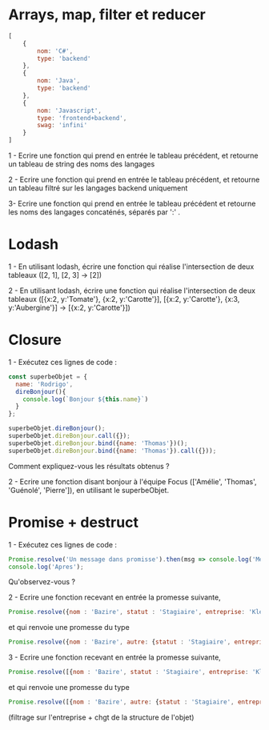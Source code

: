 # Arrays, map, filter et reducer

```javascript
[
    {
        nom: 'C#',
        type: 'backend'
    },
    {
        nom: 'Java',
        type: 'backend'
    },
    {
        nom: 'Javascript',
        type: 'frontend+backend',
        swag: 'infini'
    }
]
```

1 - Ecrire une fonction qui prend en entrée le tableau précédent, et retourne un tableau de string des noms des langages

2 - Ecrire une fonction qui prend en entrée le tableau précédent, et retourne un tableau filtré sur les langages backend uniquement

3- Ecrire une fonction qui prend en entrée le tableau précédent et retourne les noms des langages concaténés, séparés par ':' .

# Lodash

1 - En utilisant lodash, écrire une fonction qui réalise l'intersection de deux tableaux ([2, 1], [2, 3] -> [2])

2 - En utilisant lodash, écrire une fonction qui réalise l'intersection de deux tableaux ([{x:2, y:'Tomate'}, {x:2, y:'Carotte'}], [{x:2, y:'Carotte'}, {x:3, y:'Aubergine'}] -> [{x:2, y:'Carotte'}])

# Closure
1 - Exécutez ces lignes de code :
```javascript
const superbeObjet = { 
  name: 'Rodrigo',
  direBonjour(){
    console.log(`Bonjour ${this.name}`)
  }
};

superbeObjet.direBonjour();
superbeObjet.direBonjour.call({});
superbeObjet.direBonjour.bind({name: 'Thomas'})();
superbeObjet.direBonjour.bind({name: 'Thomas'}).call({}));
```
Comment expliquez-vous les résultats obtenus ?

2 - Ecrire une fonction disant bonjour à l'équipe Focus (['Amélie', 'Thomas', 'Guénolé', 'Pierre']), en utilisant le superbeObjet.

# Promise + destruct

1 - Exécutez ces lignes de code :
```javascript
Promise.resolve('Un message dans promisse').then(msg => console.log('Message', msg));
console.log('Apres');
```
Qu'observez-vous ?

2 - Ecrire une fonction recevant en entrée la promesse suivante,
```javascript
Promise.resolve({nom : 'Bazire', statut : 'Stagiaire', entreprise: 'Klee'})
```
et qui renvoie une promesse du type 
```javascript
Promise.resolve({nom : 'Bazire', autre: {statut : 'Stagiaire', entreprise: 'Klee'}})
```

3 - Ecrire une fonction recevant en entrée la promesse suivante,
```javascript
Promise.resolve([{nom : 'Bazire', statut : 'Stagiaire', entreprise: 'Klee'}, {nom : 'Pierre', statut : 'FocusPapa', entreprise: 'Klee'}, {nom:'Stan', statut :'Mascotte', entreprise:'Ailleurs'})
```
et qui renvoie une promesse du type 
```javascript
Promise.resolve([{nom : 'Bazire', autre: {statut : 'Stagiaire', entreprise: 'Klee'}}, {nom : 'Pierre', statut : 'FocusPapa', entreprise: 'Klee'}])
```
(filtrage sur l'entreprise + chgt de la structure de l'objet)

